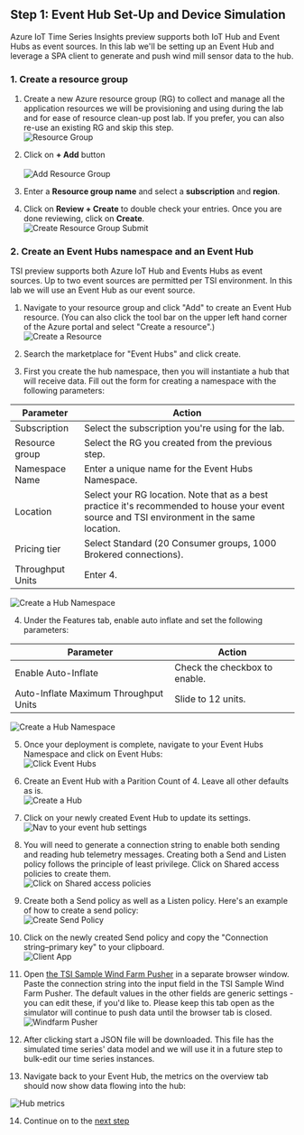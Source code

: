 ## Step 1: Event Hub Set-Up and Device Simulation

Azure IoT Time Series Insights preview supports both IoT Hub and Event Hubs as event sources. In this lab we'll be setting up an Event Hub and leverage a SPA client to generate and push wind mill sensor data to the hub.

### 1. Create a resource group

1. Create a new Azure resource group (RG) to collect and manage all the application resources we will be provisioning and using during the lab and for ease of resource clean-up post lab. If you prefer, you can also re-use an existing RG and skip this step. 
\
![Resource Group](../assets/step1_01_Create_Resource_Group.png)

2. Click on **+ Add** button  
\
![Add Resource Group](../assets/step1_02_Create_Resource_Group_Create.png)

3. Enter a **Resource group name** and select a **subscription** and **region**. 
4. Click on **Review + Create** to double check your entries. Once you are done reviewing, click on **Create**.
\
![Create Resource Group Submit](../assets/step1_03_Create_Resource_Group_Submit.png)


### 2. Create an Event Hubs namespace and an Event Hub

TSI preview supports both Azure IoT Hub and Events Hubs as event sources. Up to two event sources are permitted per TSI environment. In this lab we will use an Event Hub as our event source.

1. Navigate to your resource group and click "Add" to create an Event Hub resource. (You can also click the tool bar on the upper left hand corner of the Azure portal and select "Create a resource".)
\
![Create a Resource](../assets/step1_04_Create_Resource.png)

2. Search the marketplace for "Event Hubs" and click create.

3. First you create the hub namespace, then you will instantiate a hub that will receive data. Fill out the form for creating a namespace with the following parameters:

**Parameter**|**Action**
-----|-----
Subscription|Select the subscription you're using for the lab.
Resource group|Select the RG you created from the previous step.
Namespace Name |Enter a unique name for the Event Hubs Namespace.
Location|Select your RG location. Note that as a best practice it's recommended to house your event source and TSI environment in the same location.
Pricing tier|Select Standard (20 Consumer groups, 1000 Brokered connections).
Throughput Units|Enter 4.

![Create a Hub Namespace](../assets/step1_05_Create_Hub_Namespace.png)

4. Under the Features tab, enable auto inflate and set the following parameters: 
  
**Parameter**|**Action**
-----|-----
Enable Auto-Inflate|Check the checkbox to enable.
Auto-Inflate Maximum Throughput Units|Slide to 12 units.

![Create a Hub Namespace](../assets/step1_06_Create_Hub_Namespace_auto_inflate.png)


5. Once your deployment is complete, navigate to your Event Hubs Namespace and click on Event Hubs:
\
![Click Event Hubs](../assets/step1_07_Create_Hub.png)

6. Create an Event Hub with a Parition Count of 4. Leave all other defaults as is. 
\
![Create a Hub](../assets/step1_07_Create_Hub_Partitions.png)

7. Click on your newly created Event Hub to update its settings.
\
![Nav to your event hub settings](../assets/step1_08_Navigate_To_PolicySettings.png)

8. You will need to generate a connection string to enable both sending and reading hub telemetry messages. Creating both a Send and Listen policy follows the principle of least privilege. Click on Shared access policies to create them.
\
![Click on Shared access policies](../assets/step1_09_Shared_Policies.png)

9. Create both a Send policy as well as a Listen policy. Here's an example of how to create a send policy:
\
![Create Send Policy](../assets/step1_10_Send_Policy.png)

10. Click on the newly created Send policy and copy the "Connection string–primary key" to your clipboard. 
\
![Client App](../assets/step1_11_windfarm_pusher.png)

11.  Open [the TSI Sample Wind Farm Pusher](https://tsiclientsample.azurewebsites.net/windFarmGen.html) in a separate browser window. Paste the connection string into the input field in the TSI Sample Wind Farm Pusher. The default values in the other fields are generic settings - you can edit these, if you'd like to. Please keep this tab open as the simulator will continue to push data until the browser tab is closed.
\
![Windfarm Pusher](../assets/step1_11_windfarm_client.png)

12.  After clicking start a JSON file will be downloaded. This file has the simulated time series' data model and we will use it in a future step to bulk-edit our time series instances.

13. Navigate back to your Event Hub, the metrics on the overview tab should now show data flowing into the hub:

![Hub metrics](../assets/10_Hub_Metrics.png)

14. Continue on to the [next step](../step-02-tsi-env-creation)

